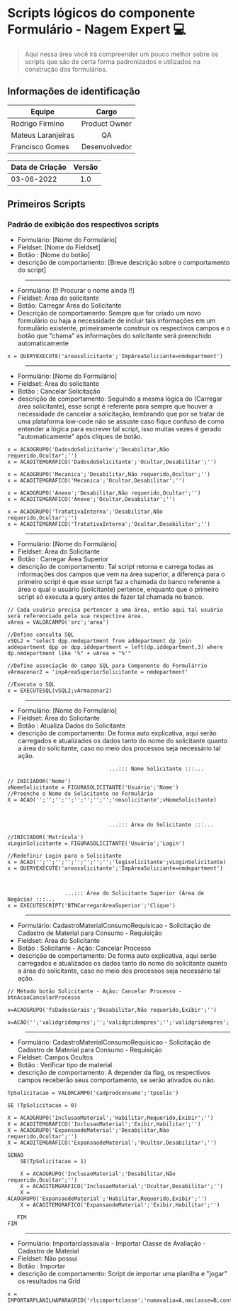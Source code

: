 # Scripts lógicos do componente Formulário - Nagem Expert 💻

> <p> Aqui nessa área você irá compreender um pouco melhor sobre os scripts que são de certa forma padronizados e utilizados na construção dos formulários. </p>

## Informações de identificação 
| Equipe   |      Cargo      |
|----------|:-------------:|
| Rodrigo Firmino |  Product Owner |
| Mateus Laranjeiras |    QA   |
| Francisco Gomes | Desenvolvedor |

|Data de Criação| Versão |
|----------|:-------------:|
|03-06-2022|1.0|

## Primeiros Scripts 

### Padrão de exibição dos respectivos scripts
- Formulário: [Nome do Formulário]
- Fieldset: [Nome do Fieldset]
- Botão   : [Nome do botão]
- descrição de comportamento: [Breve descrição sobre o comportamento do script]
> ---------------------------------------------------------------------------------------------------------------

- Formulário: [!! Procurar o nome ainda !!]
- Fieldset: Área do solicitante
- Botão: Carregar Área do Solicitante
- Descrição de comportamento: Sempre que for criado um novo formulário ou haja a necessidade de incluir tais informações em um formulário existente, primeiramente construir os respectivos campos e o botão que "chama" as informações do solicitante será preenchido automaticamente

```
x = QUERYEXECUTE('areasolicitante';'ImpAreaSoliciante=nmdepartment')
```
> ---------------------------------------------------------------------------------------------------------------

- Formulário: [Nome do Formulário]
- Fieldset: Área do solicitante
- Botão   : Cancelar Solicitação
- descrição de comportamento: Seguindo a mesma lógica do (Carregar área solicitante), esse script é referente para sempre que houver a necessidade de cancelar a solicitação, lembrando que por se tratar de uma plataforma low-code não se assuste caso fique confuso de como entender a lógica para escrever tal script, isso muitas vezes é gerado "automaticamente" após cliques de botão. 

```
x = ACAOGRUPO('DadosdoSolicitante';'Desabilitar,Não requerido,Ocultar';'')
x = ACAOITEMGRAFICO('DadosdoSolicitante';'Ocultar,Desabilitar';'')

x = ACAOGRUPO('Mecanica';'Desabilitar,Não requerido,Ocultar';'')
x = ACAOITEMGRAFICO('Mecanica';'Ocultar,Desabilitar';'')

x = ACAOGRUPO('Anexo';'Desabilitar,Não requerido,Ocultar';'')
x = ACAOITEMGRAFICO('Anexo';'Ocultar,Desabilitar';'')

x = ACAOGRUPO('TratativaInterna';'Desabilitar,Não requerido,Ocultar';'')
x = ACAOITEMGRAFICO('TratativaInterna';'Ocultar,Desabilitar';'')
```

> ---------------------------------------------------------------------------------------------------------------

- Formulário: [Nome do Formulário]
- Fieldset: Área do Solicitante
- Botão   : Carregar Área Superior
- descrição de comportamento: Tal script retorna e carrega todas as informações dos campos que vem na área superior, a diferença para o primeiro script é que esse script faz a chamada do banco referente a área o qual o usuário (solicitante) pertence, enquanto que o primeiro script só executa a query antes de fazer tal chamada no banco.

```    
// Cada usuário precisa pertencer a uma área, então aqui tal usuário será referenciado pela sua respectiva área.
vArea = VALORCAMPO('src';'area')

//Define consulta SQL
vSQL2 = "select dpp.nmdepartment from addepartment dp join addepartment dpp on dpp.iddepartment = left(dp.iddepartment,3) where dp.nmdepartment like '%" + vArea + "%'" 

//Define associação do campo SQL para Componente do Formulárrio
vArmazenar2 = 'inpAreaSuperiorSolicitante = nmdepartment'

//Executa o SQL
x = EXECUTESQL(vSQL2;vArmazenar2)
```

> ---------------------------------------------------------------------------------------------------------------

- Formulário: [Nome do Formulário]
- Fieldset: Área do Solicitante
- Botão   : Atualiza Dados do Solicitante
- descrição de comportamento: De forma auto explicativa, aqui serão carregados e atualizados os dados tanto do nome do solicitante quanto a área do solicitante, caso no meio dos processos seja necessário tal ação.

```
                                ...::: Nome Solicitante :::...

// INICIADOR('Nome')
vNomeSolicitante = FIGURASOLICITANTE('Usuário';'Nome') 
//Preenche o Nome do Solicitante no Formulário
X = ACAO('';'';'';'';'';'';'';'';'nmsolicitante';vNomeSolicitante)
          


                                ...::: Área do Solicitante :::...

//INICIADOR('Matrícula')
vLoginSolicitante = FIGURASOLICITANTE('Usuário';'Login') 

//Redefinir Login para o Solicitante
x = ACAO('';'';'';'';'';'';'';'';'logisolicitante';vLoginSolicitante)
x = QUERYEXECUTE('areasolicitante';'ImpAreaSoliciante=nmdepartment')



                  ...::: Área do Solicitante Superior (Área de Negócio) :::...
x = EXECUTESCRIPT('BTNCarregarAreaSuperior';'Clique')
```

> ---------------------------------------------------------------------------------------------------------------

- Formulário: CadastroMaterialConsumoRequisicao - Solicitação de Cadastro de Material para Consumo - Requisição
- Fieldset: Área do Solicitante
- Botão   : Solicitante - Ação: Cancelar Processo
- descrição de comportamento: De forma auto explicativa, aqui serão carregados e atualizados os dados tanto do nome do solicitante quanto a área do solicitante, caso no meio dos processos seja necessário tal ação.

```
// Método botão Solicitante - Ação: Cancelar Processo - btnAcaoCancelarProcesso

x=ACAOGRUPO('fsDadosGerais';'Desabilitar,Não requerido,Exibir';'')

x=ACAO('';'validgridempres';'';'validgridempres';'';'validgridempres';'';'';'')
```
> ---------------------------------------------------------------------------------------------------------------

- Formulário: CadastroMaterialConsumoRequisicao - Solicitação de Cadastro de Material para Consumo - Requisição
- Fieldset: Campos Ocultos
- Botão   : Verificar tipo de material 
- descrição de comportamento: A depender da flag, os respectivos campos receberão seus comportamento, se serão ativados ou não.

```
TpSolicitacao = VALORCAMPO('cadprodconsumo';'tpsolic')

SE (TpSolicitacao = 0)

X = ACAOGRUPO('InclusaoMaterial';'Habilitar,Requerido,Exibir';'')
X = ACAOITEMGRAFICO('InclusaoMaterial';'Exibir,Habilitar';'') 
X = ACAOGRUPO('ExpansaodeMaterial';'Desabilitar,Não requerido,Ocultar';'')
X = ACAOITEMGRAFICO('ExpansaodeMaterial';'Ocultar,Desabilitar';'')

SENAO
    SE(TpSolicitacao = 1)

    X = ACAOGRUPO('InclusaoMaterial';'Desabilitar,Não requerido,Ocultar';'')
    X = ACAOITEMGRAFICO('InclusaoMaterial';'Ocultar,Desabilitar';'') 
    X = ACAOGRUPO('ExpansaodeMaterial';'Habilitar,Requerido,Exibir';'')
    X = ACAOITEMGRAFICO('ExpansaodeMaterial';'Exibir,Habilitar';'')

   FIM
FIM
```

> ---------------------------------------------------------------------------------------------------------------

- Formulário: Importarclassavalia - Importar Classe de Avaliação - Cadastro de Material 
- Fieldset: Não possui
- Botão   : Importar
- descrição de comportamento: Script de importar uma planilha e "jogar" os resultados na Grid

```
x = IMPORTARPLANILHAPARAGRID('rlcimportclasse';'numavalia=A,nmclasse=B,contacontb=C';VERDADEIRO;'2';'';'')
```


















